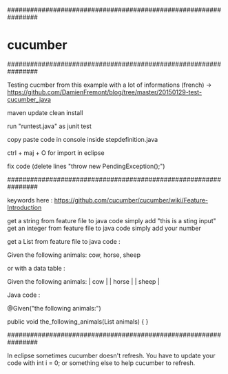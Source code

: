 ################################################################
# cucumber
################################################################

Testing cucmber from this example with a lot of informations (french)
-> https://github.com/DamienFremont/blog/tree/master/20150129-test-cucumber_java


maven update clean install

run "runtest.java" as junit test

copy paste code in console inside stepdefinition.java

ctrl + maj + O for import in eclipse

fix code (delete lines "throw new PendingException();")


################################################################


keywords here : https://github.com/cucumber/cucumber/wiki/Feature-Introduction

get a string         from feature file to java code simply add "this is a sting input"
get an integer       from feature file to java code simply add your number

get a List<String>   from feature file to java code :


Given the following animals: cow, horse, sheep

or with a data table :

Given the following animals:
  | cow   |
  | horse |
  | sheep |

Java code :

@Given("the following animals:")

public void the_following_animals(List<String> animals) {
}


################################################################


In eclipse sometimes cucumber doesn't refresh. You have to update your code with int i = 0; or something else to help cucumber to refresh.

